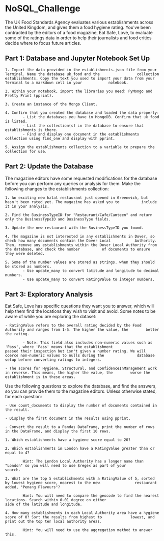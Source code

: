 # NoSQL_Challenge
The UK Food Standards Agency evaluates various establishments across the United Kingdom, and gives them a food hygiene rating. You've been contracted by the editors of a food magazine, Eat Safe, Love, to evaluate some of the ratings data in order to help their journalists and food critics decide where to focus future articles.

## Part 1: Database and Jupyter Notebook Set Up
    1. Import the data provided in the establishments.json file from your Terminal. Name the database uk_food and the                 collection establishments. Copy the text you used to import your data from your Terminal to a markdown cell in your            notebook.

    2. Within your notebook, import the libraries you need: PyMongo and Pretty Print (pprint).

    3. Create an instance of the Mongo Client.

    4. Confirm that you created the database and loaded the data properly:
            - List the databases you have in MongoDB. Confirm that uk_food is listed.
            - List the collection(s) in the database to ensure that establishments is there.
            - Find and display one document in the establishments collection using find_one and display with pprint.
            
    5. Assign the establishments collection to a variable to prepare the collection for use.

## Part 2: Update the Database
The magazine editors have some requested modifications for the database before you can perform any queries or analysis for them. Make the following changes to the establishments collection:

    1. An exciting new halal restaurant just opened in Greenwich, but hasn't been rated yet. The magazine has asked you to          include it in your analysis.
    
    2. Find the BusinessTypeID for "Restaurant/Cafe/Canteen" and return only the BusinessTypeID and BusinessType fields.
    
    3. Update the new restaurant with the BusinessTypeID you found.
    
    4. The magazine is not interested in any establishments in Dover, so check how many documents contain the Dover Local           Authority. Then, remove any establishments within the Dover Local Authority from the database, and check the number          of documents to ensure they were deleted.
    
    5. Some of the number values are stored as strings, when they should be stored as numbers.
            - Use update_many to convert latitude and longitude to decimal numbers.
            - Use update_many to convert RatingValue to integer numbers.

## Part 3: Exploratory Analysis
Eat Safe, Love has specific questions they want you to answer, which will help them find the locations they wish to visit and avoid. Some notes to be aware of while you are exploring the dataset:

    - RatingValue refers to the overall rating decided by the Food Authority and ranges from 1-5. The higher the value, the        better the rating.   
    
            - Note: This field also includes non-numeric values such as 'Pass', where 'Pass' means that the establishment                  passed their inspection but isn't given a number rating. We will coerce non-numeric values to nulls during the               database setup before converting ratings to integers.
            
    - The scores for Hygiene, Structural, and ConfidenceInManagement work in reverse. This means, the higher the value, the        worse the establishment is in these areas.
  
Use the following questions to explore the database, and find the answers, so you can provide them to the magazine editors.
Unless otherwise stated, for each question:

    - Use count_documents to display the number of documents contained in the result.
    
    - Display the first document in the results using pprint.
    
    - Convert the result to a Pandas DataFrame, print the number of rows in the DataFrame, and display the first 10 rows.
    
    1. Which establishments have a hygiene score equal to 20?
    
    2. Which establishments in London have a RatingValue greater than or equal to 4?
    
            Hint: The London Local Authority has a longer name than "London" so you will need to use $regex as part of your                    search.
    
    3. What are the top 5 establishments with a RatingValue of 5, sorted by lowest hygiene score, nearest to the new                restaurant added, "Penang Flavours"?
    
            Hint: You will need to compare the geocode to find the nearest locations. Search within 0.01 degree on either                      side of the latitude and longitude.
    
    4. How many establishments in each Local Authority area have a hygiene score of 0? Sort the results from highest to             lowest, and print out the top ten local authority areas.
    
            Hint: You will need to use the aggregation method to answer this.
